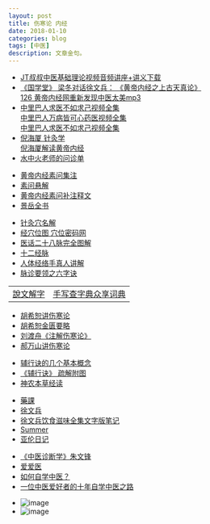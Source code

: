 ```yaml
---
layout: post
title: 伤寒论 内经 
date: 2018-01-10
categories: blog
tags: [中医]
description: 文章金句。
---
```


- [JT叔叔中医基础理论视频音频讲座+讲义下载](http://daoyi.yuexinli.com/11692.html)
- [《国学堂》 梁冬对话徐文兵： 《黄帝内经之上古天真论》](https://www.bilibili.com/video/av6209897/?from=search&seid=1611147863375217739)<br>
[ 126 黄帝内经网重新发现中医太美mp3](https://pan.baidu.com/s/1eS59Dey#list/path=%2F&parentPath=%2F)
- [中里巴人求医不如求己视频全集](http://www.huangdineijing.com/forum-123-1.html)<br>
[中里巴人万病皆可心药医视频全集](http://v.youku.com/v_show/id_XMTcyODMyNDc4NA==.html?spm=a2hzp.8253876.0.0&f=28194530)<br>
[中里巴人求医不如求己视频全集](http://v.youku.com/v_show/id_XMTcyODEwMDk0NA==.html?spm=a2hzp.8253876.0.0&f=28194534)
- [倪海厦 针灸学](http://v.knowwing.com/CTYX/ZYX/17772e42b59d74cf.html)<br>
[倪海厦解读黄帝内经](http://www.360doc.com/content/17/0330/14/1537536_641405288.shtml)
- [水中火老师的问诊单](https://tieba.baidu.com/p/3228419739?red_tag=2363928859) 

<p>
  </p>
  
- [黄帝内经素问集注](http://www.tcm100.com/user/hdnjswjz/index.htm)
- [素问悬解](http://www.zysj.com.cn/lilunshuji/suwenxuanjie/index.html)
- [黄帝内经素问补注释文](http://yuedu.163.com/source/c0cf0cfcfbc44677b51a61131e135a6e_4)
- [景岳全书](http://www.zysj.com.cn/lilunshuji/jingyuequanshu/)

<p>
  </p>
  
- [针灸穴名解](https://wenku.baidu.com/view/9ec8f50ebb68a98271fefa3c.html?pn=51)
- [经穴位图 穴位密码网](http://www.xueweimima.com/e/search/result/?searchid=1295)
- [医话二十八脉完全图解](https://www.ddvip.com/weixin/20171127A0UR2T00.html)
- [十二经脉](http://www.quanxue.cn/CT_ZhongYi/JingLuoIndex.html)
- [人体经络手真人讲解](http://v.youku.com/v_show/id_XMTY3NzI0NTAw.html?spm=a2h0j.8191423.playlist_content.5~5~5~A&&f=4399562&from=y1.2-3.4.1)
- [脉诊要领之六字诀](https://www.zhzyw.com/zycs/q/138261610K9J0C86D02GKEL8.html)

<table>
<tr><td><a href="http://www.zdic.net/z/swjz/" target="_blank">說文解字</a></td><td><a href="http://www.sharew.cn/" target="_blank">手写查字典众享词典</a></td></tr>
</table>

<p>
  </p>

- [胡希恕讲伤寒论](https://www.bilibili.com/video/av16137342/)
- [胡希恕金匮要略](http://www.huangdineijing.com/forum-105-1.html)
- [刘渡舟《注解伤寒论》](https://www.bilibili.com/video/av5279105/?from=search&seid=10505123308258717645#page=26)
- [郝万山讲伤寒论](https://www.bilibili.com/video/av5299854/?from=search&seid=16757318033254442277#page=3)


<p>
  </p>

- [辅行诀的几个基本概念](http://www.ngotcm.com/forum/thread-183967-1-1.html)
- [《辅行诀》 疏解附图](http://www.360doc.com/content/15/0820/12/14620411_493614721.shtml)
- [神农本草经读](https://www.zhinuo.space/essence/1731887717.html)


<p>
  </p>

- [藥課](http://blog.sina.com.cn/s/articlelist_5509748363_0_1.html)
- [徐文兵](http://weixin.sogou.com/weixin?type=2&s_from=input&query=%E9%A3%B2%E9%A3%9F+hopexuwenbing&ie=utf8&_sug_=n&_sug_type_=&w=01019900&sut=1595&sst0=1517208897356&lkt=2%2C1517208896852%2C1517208897252)
- [徐文兵饮食滋味全集文字版笔记](http://www.360doc.com/content/17/0714/11/39940152_671253883.shtml)
- [Summer](http://v.qq.com/vplus/daaf10a0c2dbd2c4a0b6c87bb849e22c/videos)
- [亚伦日记](http://v.qq.com/vplus/544d68d2203b9d018cd6e6189ae90664/videos)

<p>
  </p>
  
- [《中医诊断学》朱文锋](https://www.bilibili.com/video/av8791208/?from=search&seid=17837577599471993887#page=3)
- [爱爱医](http://signin.iiyi.com/)
- [如何自学中医？](https://www.zhihu.com/question/19796475)
- [一位中医爱好者的十年自学中医之路](http://blog.sina.com.cn/s/blog_7f3473380102vsca.html)

<p>
  </p>

- ![image](http://img.mp.sohu.com/q_70,c_zoom,w_640/upload/20170723/967e95a068cc4f9791acb71a4b5ab70a_th.jpg)
- ![image](http://www.med66.com/upload/html/2016/09/yl180501.png)
